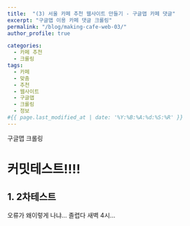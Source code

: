 ```yaml
---
title:  "(3) 서울 카페 추천 웹사이트 만들기 - 구글맵 카페 댓글"
excerpt: "구글맵 이용 카페 댓글 크롤링"
permalink: "/blog/making-cafe-web-03/"
author_profile: true

categories:
  - 카페 추천
  - 크롤링
tags:
  - 카페 
  - 맞춤
  - 추천
  - 웹사이트
  - 구글맵
  - 크롤링
  - 정보
#{{ page.last_modified_at | date: '%Y:%B:%A:%d:%S:%R' }}
---
```


구글맵 크롤링 

# 커밋테스트!!!!

## 1. 2차테스트

오류가 왜이렇게 나냐... 졸렵다 새벽 4시...